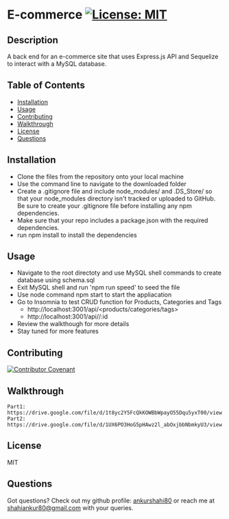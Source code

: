 # E-commerce             [![License: MIT](https://img.shields.io/badge/License-MIT-yellow.svg)](https://opensource.org/licenses/MIT)

## Description
A back end for an e-commerce site that uses Express.js API and Sequelize to interact with a MySQL database.


## Table of Contents
 * [Installation](#installation)
 * [Usage](#usage)
 * [Contributing](#contributing)
 * [Walkthrough](#walkthrough)
 * [License](#license)
 * [Questions](#questions)

## Installation
  - Clone the files from the repository onto your local machine
  - Use the command line to navigate to the downloaded folder
  - Create a .gitignore file and include node_modules/ and .DS_Store/ so that your node_modules directory isn't tracked or uploaded to GitHub. Be sure to create your .gitignore file before installing any npm dependencies.
  - Make sure that your repo includes a package.json with the required dependencies. 
  - run npm install to install the dependencies


## Usage
  - Navigate to the root directoty and use MySQL shell commands to create database using schema.sql
  - Exit MySQL shell and run 'npm run speed' to seed the file
  - Use node command npm start to start the appliacation
  - Go to Insomnia to test CRUD function for Products, Categories and Tags
    - http://localhost:3001/api/<products/categories/tags>
    - http://localhost:3001/api/<pr>/:id
  - Review the walkthough for more details
  - Stay tuned for more features

## Contributing
  [![Contributor Covenant](https://img.shields.io/badge/Contributor%20Covenant-2.0-4baaaa.svg)](code_of_conduct.md)

## Walkthrough
    Part1: 
    https://drive.google.com/file/d/1t8yc2Y5FcQkKOWBbWpayO55Dqu5yxT00/view
    Part2: 
    https://drive.google.com/file/d/1UX6PO3HoG5pHAwz2l_abOxjbbNbmkyU3/view

## License
MIT

## Questions
Got questions? Check out my github profile: [ankurshahi80](https://github.com/ankurshahi80)
or reach me at shahiankur80@gmail.com with your queries.
